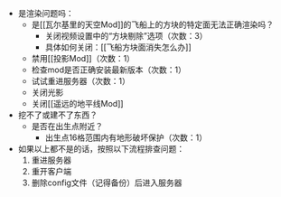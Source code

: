 - 是渲染问题吗：
  - 是[[瓦尔基里的天空Mod]]的飞船上的方块的特定面无法正确渲染吗？
    - 关闭视频设置中的“方块剔除”选项（次数：3）
    - 具体如何关闭：[[飞船方块面消失怎么办]]
  - 禁用[[投影Mod]]（次数：1）
  - 检查mod是否正确安装最新版本（次数：1）
  - 试试重进服务器（次数：1）
  - 关闭光影
  - 关闭[[遥远的地平线Mod]]
- 挖不了或建不了东西？
  - 是否在出生点附近？
    - 出生点16格范围内有地形破坏保护（次数：1）
- 如果以上都不是的话，按照以下流程排查问题：
  1. 重进服务器
  2. 重开客户端
  3. 删除config文件（记得备份）后进入服务器
